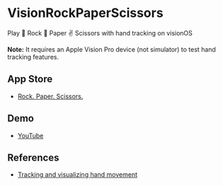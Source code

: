 # VisionRockPaperScissors

Play 👊 Rock 🤚 Paper ✌️ Scissors with hand tracking on visionOS

**Note:** It requires an Apple Vision Pro device (not simulator) to test hand tracking features.

## App Store

* [Rock. Paper. Scissors.](https://apps.apple.com/us/app/rock-paper-scissors/id6748727187)

## Demo

* [YouTube](https://youtu.be/vUM9E9oqz-I)

## References

* [Tracking and visualizing hand movement](https://developer.apple.com/documentation/visionos/tracking-and-visualizing-hand-movement)
